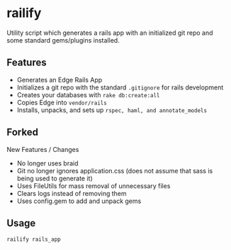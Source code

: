 railify
=======
Utility script which generates a rails app with an initialized git repo and some standard gems/plugins installed.

Features
------------
 - Generates an Edge Rails App
 - Initializes a git repo with the standard `.gitignore` for rails development
 - Creates your databases with `rake db:create:all`
 - Copies Edge into `vendor/rails`
 - Installs, unpacks, and sets up `rspec, haml, and annotate_models`

Forked
------
New Features / Changes  
 - No longer uses braid
 - Git no longer ignores application.css (does not assume that sass is being used to generate it)
 - Uses FileUtils for mass removal of unnecessary files
 - Clears logs instead of removing them
 - Uses config.gem to add and unpack gems

Usage
-----
    railify rails_app

